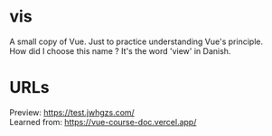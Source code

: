 # vis
A small copy of Vue. Just to practice understanding Vue's principle.  
How did I choose this name ? It's the word 'view' in Danish.

# URLs
Preview: <https://test.jwhgzs.com/>  
Learned from: <https://vue-course-doc.vercel.app/>